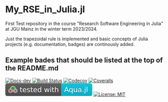 # My_RSE_in_Julia.jl
First Test repository in the course "Research Software Engineering in Julia" at JGU Mainz in the winter term 2023/2024.

Just the trapezoidal rule is implemented and basic concepts of Julia projects (e.g. documentation, badges) are continously added.

## Example bades that should be listed at the top of the README.md

<!-- [![Docs-stable](https://img.shields.io/badge/docs-stable-blue.svg)](https://ranocha.github.io/2023-RSE_in_Julia/stable) -->
[![Docs-dev](https://img.shields.io/badge/docs-dev-blue.svg)](https://ranocha.github.io/2023-RSE_in_Julia/dev)
[![Build Status](https://github.com/ranocha/2023-RSE_in_Julia/workflows/CI/badge.svg)](https://github.com/ranocha/2023-RSE_in_Julia/actions?query=workflow%3ACI)
[![Codecov](https://codecov.io/gh/ranocha/2023-RSE_in_Julia/branch/main/graph/badge.svg)](https://codecov.io/gh/ranocha/2023-RSE_in_Julia)
[![Coveralls](https://coveralls.io/repos/github/ranocha/2023-RSE_in_Julia/badge.svg?branch=main)](https://coveralls.io/github/ranocha/2023-RSE_in_Julia?branch=main)
[![Aqua QA](https://raw.githubusercontent.com/JuliaTesting/Aqua.jl/master/badge.svg)](https://github.com/JuliaTesting/Aqua.jl)
[![License: MIT](https://img.shields.io/badge/License-MIT-success.svg)](https://opensource.org/licenses/MIT)
